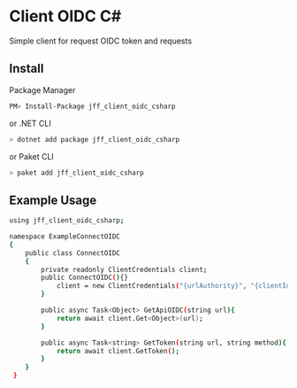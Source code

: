 # Client OIDC C#
Simple client for request OIDC token and requests

## Install

Package Manager

```bash
PM> Install-Package jff_client_oidc_csharp
```

or .NET CLI

```bash
> dotnet add package jff_client_oidc_csharp
```

or Paket CLI

```bash
> paket add jff_client_oidc_csharp
```

## Example Usage

```bash
using jff_client_oidc_csharp;

namespace ExampleConnectOIDC
{
    public class ConnectOIDC
    {
        private readonly ClientCredentials client;
        public ConnectOIDC(){}
            client = new ClientCredentials("{urlAuthority}", "{clientId}", "{clientSecret}", new string[] { "openid" });
        }

        public async Task<Object> GetApiOIDC(string url){
            return await client.Get<Object>(url);
        }

        public async Task<string> GetToken(string url, string method){
            return await client.GetToken();
        }
    }
 }
```

